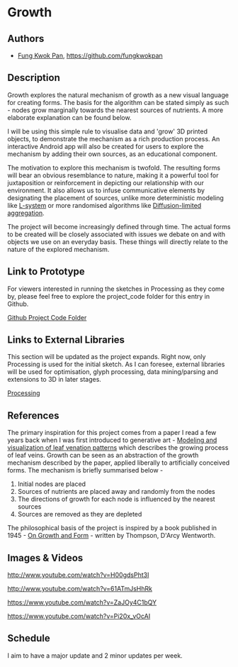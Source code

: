 # Growth

## Authors
- [Fung Kwok Pan](http://www.voidworks.co "Fung Kwok Pan"), https://github.com/fungkwokpan

## Description
Growth explores the natural mechanism of growth as a new visual language for creating forms. The basis for the algorithm can be stated simply as such - nodes grow marginally towards the nearest sources of nutrients. A more elaborate explanation can be found below.

I will be using this simple rule to visualise data and 'grow' 3D printed objects, to demonstrate the mechanism as a rich production process. An interactive Android app will also be created for users to explore the mechanism by adding their own sources, as an educational component.

The motivation to explore this mechanism is twofold. The resulting forms will bear an obvious resemblance to nature, making it a powerful tool for juxtaposition or reinforcement in depicting our relationship with our environment. It also allows us to infuse communicative elements by designating the placement of sources, unlike more deterministic modeling like [L-system](http://en.wikipedia.org/wiki/L-system "L-system") or more randomised algorithms like [Diffusion-limited aggregation](http://en.wikipedia.org/wiki/Diffusion-limited_aggregation "Diffusion-limited aggregation").

The project will become increasingly defined through time. The actual forms to be created will be closely associated with issues we debate on and with objects we use on an everyday basis. These things will directly relate to the nature of the explored mechanism.

## Link to Prototype
For viewers interested in running the sketches in Processing as they come by, please feel free to explore the project_code folder for this entry in Github.

[Github Project Code Folder](https://github.com/fungkwokpan/devart-template/tree/master/project_code "Github Project Code Folder")

## Links to External Libraries
This section will be updated as the project expands. Right now, only Processing is used for the initial sketch. As I can foresee, external libraries will be used for optimisation, glyph processing, data mining/parsing and extensions to 3D in later stages.

[Processing](http://www.processing.org "Processing, a development framework for creative coding")

## References
The primary inspiration for this project comes from a paper I read a few years back when I was first introduced to generative art - [Modeling and visualization of leaf venation patterns](http://algorithmicbotany.org/papers/venation.sig2005.pdf "Modeling and visualization of leaf venation patterns") which describes the growing process of leaf veins. Growth can be seen as an abstraction of the growth mechanism described by the paper, applied liberally to artificially conceived forms. The mechanism is briefly summarised below -

1. Initial nodes are placed
2. Sources of nutrients are placed away and randomly from the nodes
3. The directions of growth for each node is influenced by the nearest sources
4. Sources are removed as they are depleted

The philosophical basis of the project is inspired by a book published in 1945 - [On Growth and Form](https://archive.org/details/ongrowthform00thom "On Growth and Form") - written by Thompson, D'Arcy Wentworth.

## Images & Videos

http://www.youtube.com/watch?v=H00gdsPht3I

http://www.youtube.com/watch?v=61ATmJsHhRk

https://www.youtube.com/watch?v=ZaJOy4C1bQY

https://www.youtube.com/watch?v=Pi20x_vOcAI

## Schedule
I aim to have a major update and 2 minor updates per week.